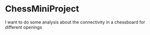 # ChessMiniProject
I want to do some analysis about the connectivity in a chessboard for different openings
